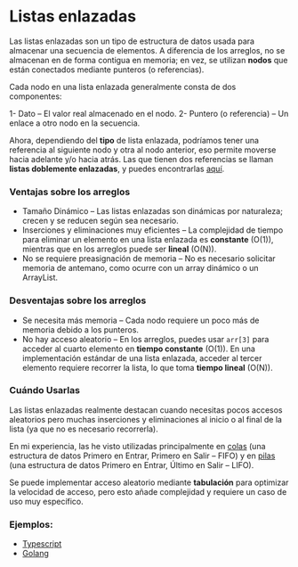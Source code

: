 # Listas enlazadas

Las listas enlazadas son un tipo de estructura de datos usada para almacenar una secuencia de elementos. A diferencia de los arreglos, no se almacenan en de forma contigua en memoria; en vez, se utilizan __nodos__ que están conectados mediante punteros (o referencias).


Cada nodo en una lista enlazada generalmente consta de dos componentes:

1- Dato – El valor real almacenado en el nodo.
2- Puntero (o referencia) – Un enlace a otro nodo en la secuencia.

Ahora, dependiendo del __tipo__ de lista enlazada, podríamos tener una referencia al siguiente nodo y otra al nodo anterior, eso  permite moverse hacia adelante y/o hacia atrás. Las que tienen dos referencias se llaman __listas doblemente enlazadas__, y puedes encontrarlas [aquí](./doubly-linked-lists.md).


### Ventajas sobre los arreglos

- Tamaño Dinámico – Las listas enlazadas son dinámicas por naturaleza; crecen y se reducen según sea necesario.
- Inserciones y eliminaciones muy eficientes – La complejidad de tiempo para eliminar un elemento en una lista enlazada es __constante__ (O(1)), mientras que en los arreglos puede ser __lineal__ (O(N)).
- No se requiere preasignación de memoria – No es necesario solicitar memoria de antemano, como ocurre con un array dinámico o un ArrayList.

### Desventajas sobre los arreglos
- Se necesita más memoria – Cada nodo requiere un poco más de memoria debido a los punteros.
- No hay acceso aleatorio – En los arreglos, puedes usar ```arr[3]``` para acceder al cuarto elemento en __tiempo constante__ (O(1)). En una implementación estándar de una lista enlazada, acceder al tercer elemento requiere recorrer la lista, lo que toma __tiempo lineal__ (O(N)).

### Cuándo Usarlas

Las listas enlazadas realmente destacan cuando necesitas pocos accesos aleatorios pero muchas inserciones y eliminaciones al inicio o al final de la lista (ya que no es necesario recorrerla).

En mi experiencia, las he visto utilizadas principalmente en [colas](./queues.md) (una estructura de datos Primero en Entrar, Primero en Salir – FIFO) y en [pilas](./stacks.md) (una estructura de datos Primero en Entrar, Último en Salir – LIFO).

Se puede implementar acceso aleatorio mediante __tabulación__ para optimizar la velocidad de acceso, pero esto añade complejidad y requiere un caso de uso muy específico.

### Ejemplos:

- [Typescript](../../../typescript/src/structures/doubly_linked_list.ts)
- [Golang](../../../golang/pkg/structures/linked_list/linked_list.go)

